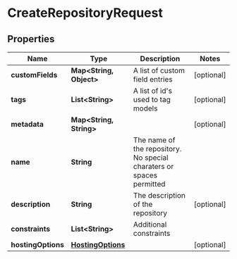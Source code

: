 

# CreateRepositoryRequest


## Properties

Name | Type | Description | Notes
------------ | ------------- | ------------- | -------------
**customFields** | **Map&lt;String, Object&gt;** | A list of custom field entries |  [optional]
**tags** | **List&lt;String&gt;** | A list of id&#39;s used to tag models |  [optional]
**metadata** | **Map&lt;String, String&gt;** |  |  [optional]
**name** | **String** | The name of the repository. No special charaters or spaces permitted | 
**description** | **String** | The description of the repository |  [optional]
**constraints** | **List&lt;String&gt;** | Additional constraints | 
**hostingOptions** | [**HostingOptions**](HostingOptions.md) |  |  [optional]



